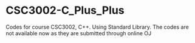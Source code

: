 # CSC3002-C_Plus_Plus
Codes for course CSC3002, C++. Using Standard Library. The codes are not available now as they are submitted through online OJ

